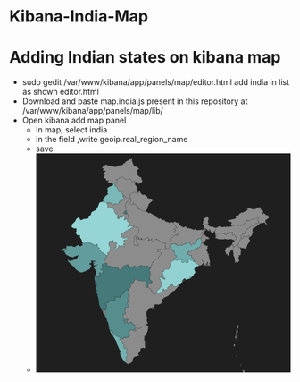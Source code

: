 # Kibana-India-Map
Adding Indian states on kibana map
==================================

*  sudo gedit /var/www/kibana/app/panels/map/editor.html
   add india in list as shown editor.html
*  Download and paste map.india.js present in this repository at /var/www/kibana/app/panels/map/lib/
*  Open kibana add map panel 
    - In map, select india 
    - In the field ,write geoip.real_region_name
    - save
    -  ![alt tag](https://github.com/tushargit/Kibana-India-Map/blob/master/kibana_India_Map.png)


